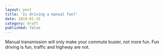 ```yaml
---
layout: post
title: 'Is driving a manual fun?'
date: 2019-01-15
category: draft
published: false
---
```


Manual transmission will only make your commute busier, not more fun. Fun driving is fun, traffic and highway are not.